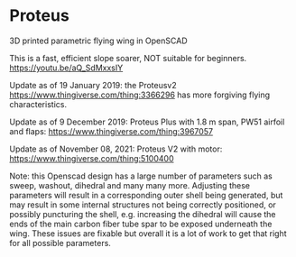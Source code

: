 # Proteus
3D printed parametric flying wing in OpenSCAD

This is a fast, efficient slope soarer, NOT suitable for beginners.
https://youtu.be/aQ_SdMxxsIY

Update as of 19 January 2019: the Proteusv2
https://www.thingiverse.com/thing:3366296
has more forgiving flying characteristics.

Update as of 9 December 2019: Proteus Plus with 1.8 m span, PW51 airfoil and flaps:
https://www.thingiverse.com/thing:3967057

Update as of November 08, 2021: Proteus V2 with motor:
https://www.thingiverse.com/thing:5100400

Note: this Openscad design has a large number of parameters such as sweep, washout, dihedral and many many more. Adjusting these parameters will result in a corresponding outer shell being generated, but may result in some internal structures not being correctly positioned, or possibly puncturing the shell, e.g. increasing the dihedral will cause the ends of the main carbon fiber tube spar to be exposed underneath the wing. These issues are fixable but overall it is a lot of work to get that right for all possible parameters.


